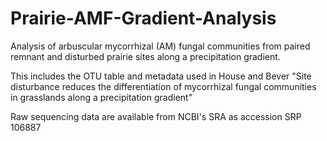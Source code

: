 # Prairie-AMF-Gradient-Analysis
Analysis of arbuscular mycorrhizal (AM) fungal communities from paired remnant and disturbed prairie sites along a precipitation gradient. 

This includes the OTU table and metadata used in House and Bever "Site disturbance reduces the differentiation of mycorrhizal fungal communities in grasslands along a precipitation gradient"

Raw sequencing data are available from NCBI's SRA as accession SRP 106887
